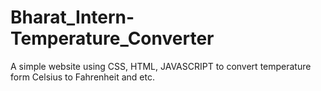 # Bharat_Intern-Temperature_Converter
A simple website using CSS, HTML, JAVASCRIPT to convert temperature form Celsius to Fahrenheit and etc.
